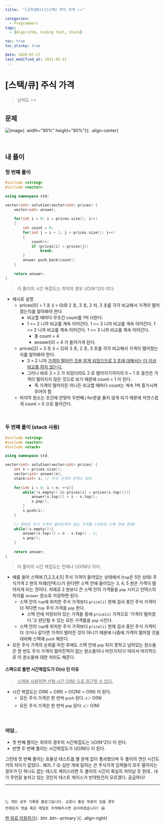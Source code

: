 ```yaml
---
title:  "[고득점Kit][스택] 주식 가격 ⭐⭐" 

categories:
  - Programmers
tags:
  - [Algorithm, Coding Test, Stack]

toc: true
toc_sticky: true

date: 2020-07-27
last_modified_at: 2021-05-21
---
```



# [스택/큐] 주식 가격

> 난이도 ⭐⭐

## 문제 

![image](https://user-images.githubusercontent.com/42318591/88566400-e8456d00-d070-11ea-90c7-eaede6e3349d.png){: width="90%" height="90%"}{: .align-center}

<br>

## 내 풀이

### 첫 번째 풀이

```cpp
#include <string>
#include <vector>

using namespace std;

vector<int> solution(vector<int> prices) {
    vector<int> answer;
    
    for(int i = 0; i < prices.size(); i++)
    {
        int count = 0;
        for(int j = i + 1; j < prices.size(); j++)
        {
            count++;
            if (prices[i] > prices[j])
                break;
        }
        answer.push_back(count);
    }
    
    return answer;
}
```

> 이 풀이의 시간 복잡도는 최악의 경우 \\(O(N^2)\\)  이다.

- 예시로 설명 
  - prices[0] = 1 초 (i = 0)와 2 초, 3 초, 2 처, 3 초를 각각 비교해서 가격이 떨어졌는지를 알아봐야 한다. 
    - 비교할 때마다 무조건 count를 1씩 더한다.
    - 1 <= 2 니까 비교를 계속 이어간다. 1 <= 3 니까 비교를 계속 이어간다. 1 <= 2 니까 비교를 계속 이어간다. 1 <= 3 니까 비교를 계속 이어간다.
      - 총 count = 4 
      - answer[0] = 4 가 들어가게 된다. 
  - prices[2] = 3 초 (i = 2)와 3 초, 2 초, 3 초를 각각 비교해서 가격이 떨어졌는지를 알아봐야 한다.
    - 3 > 2 니까 <u>가격이 떨어진 것을 알게 되었으므로 3 초에 대해서는 더 이상 비교를 하지 않는다.</u>
    - 그러나 바로 3 > 2 가 되었더라도 2 로 떨어지기까지의 0 ~ 1 초 동안은 가격이 떨어지지 않은 것으로 보기 때문에 count = 1 이 된다.
      - 즉 가격이 떨어지든 아니든 비교할 때마다 count는 계속 1씩 증가시켜 주어야 함
  - 마지막 원소는 조건에 안맞아 두번째 *j* for문을 돌지 않게 되기 때문에 자연스럽게 count = 0 으로 들어간다. 


<br>

### 두 번째 풀이 (stack 사용)

```cpp
#include <string>
#include <vector>
#include <stack>

using namespace std;

vector<int> solution(vector<int> prices) {
    int n = prices.size();
    vector<int> answer(n);
    stack<int> s; // 주식 가격의 인덱스 보관
    
    for(int i = 0; i < n; ++i){
        while(!s.empty() && prices[i] < prices[s.top()]){
            answer[s.top()] = i - s.top();
            s.pop();
        }
        s.push(i);
    }
    
    // 한번도 주식 가격이 떨어진적이 없는 가격들 (여전히 스택 안에 존재)
    while(!s.empty()){
        answer[s.top()] = n - s.top() - 1;
        s.pop();
    }
    
    return answer;
}
```

> 이 풀이의 시간 복잡도는 언제나 \\(O(N)\\)  이다.


- 예를 들어 스택에 [1,2,3,4,5] 주식 가격이 들어있는 상태에서 (`top`은 5인 상태) 주식가격 2 원의 차례(인덱스)가 된다면! 스택 안에 들어있는 3, 4, 5 원은 가격이 떨어지게 되는 것이다. 차례로 2 원보다 큰 스택 안의 가격들을 `pop` 시키고 인덱스의 차이를 `answer` 원소로 저장하면 된다.
  - 스택 안의 `top`에 위치한 주식 가격보다 `price[i]` 현재 검사 중인 주식 가격이 더 작다면 `top` 주식 가격을 `pop` 한다.
    - 스택 안에 저장되어 있는 가격들 중에 `price[i]` 가격으로 '가격이 떨어졌다.'고 판단될 수 있는 모든 가격들을 `pop` 시킨다.
  - 스택 안의 `top`에 위치한 주식 가격보다 `price[i]` 현재 검사 중인 주식 가격이 더 크거나 같다면 가격이 떨어진 것이 아니기 때문에 나중에 가격이 떨어질 것을 대비해 스택에 `push` 해둔다.
- 모든 주식 가격의 순회를 마친 후에도 스택 안에 `pop` 되지 못하고 남아있는 원소들은 한 번도 주식 가격이 떨어진적이 없는 원소들이나 마찬가지다! 따라서 마지막으로 이 원소들에 대한 처리도 해준다.


#### 스택으로 풀면 시간복잡도가 O(n) 인 이유

> <u>스택을 사용하면 선형 시간 O(N) 으로 접근할 수 있다.</u>

- 시간 복잡도는 O(N) + O(N) = O(2N) = O(N) 이 된다.
  - 모든 주식 가격은 한 번씩 `push` 된다. 👉 O(N)
  - 모든 주식 가격은 한 번씩 `pop` 된다. 👉 O(N)


<br>

### 여담..

- 첫 번째 풀이는 최악의 경우의 시간복잡도는 \\(O(N^2)\\) 이 된다. 
- 반면 두 번째 풀이는 시간복잡도가 \\(O(N)\\) 이 된다. 

그런데 첫 번째 풀이는 효율성 테스트를 별 문제 없이 통과했으며 두 풀이의 연산 시간도 거의 차이가 없었다.. 왜지..? 😮 십만 개에 달하는 큰 주식가격 입력들이 모두 떨어지는 경우가 단 하나도 없는 테스트 케이스라면 두 풀이의 시간이 확실히 차이날 듯 한데.. 내가 무언갈 놓치고 있는 것인지 테스트 케이스가 빈약한건지 모르겠다. 궁금하다!

***
<br>

    🌜 개인 공부 기록용 블로그입니다. 오류나 틀린 부분이 있을 경우 
    언제든지 댓글 혹은 메일로 지적해주시면 감사하겠습니다! 😄

[맨 위로 이동하기](#){: .btn .btn--primary }{: .align-right}